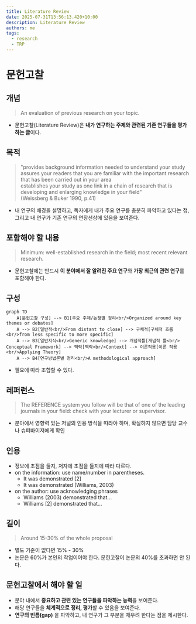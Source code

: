 ```yaml
---
title: Literature Review
date: 2025-07-31T13:56:13.420+10:00
description: Literature Review
authors: me
tags:
  - research
  - TRP
---
```


# 문헌고찰

## 개념

> An evaluation of previous research on your topic.

- 문헌고찰(Literature Review)은 **내가 연구하는 주제와 관련된 기존 연구들을 평가하는 글**이다.

## 목적

> "provides background information needed to understand your study  
> assures your readers that you are familiar with the important research that has been carried out in your area  
> establishes your study as one link in a chain of research that is developing and enlarging knowledge in your field"  
> (Weissberg & Buker 1990, p.41)

- 내 연구의 배경을 설명하고, 독자에게 내가 주요 연구를 충분히 파악하고 있다는 점, 그리고 내 연구가 기존 연구의 연장선상에 있음을 보여준다.

## 포함해야 할 내용

> Minimum: well-established research in the field; most recent relevant research.

- 문헌고찰에는 반드시 **이 분야에서 잘 알려진 주요 연구**와 **가장 최근의 관련 연구**를 포함해야 한다.

## 구성

```mermaid
graph TD
    A[문헌고찰 구성] --> B1[주요 주제/논쟁별 정리<br/>Organized around key themes or debates]
    A --> B2[일반적<br/>From distant to close] --> 구체적[구체적 흐름<br/>from less specific to more specific]
    A --> B3[일반지식<br/>Generic knowledge] --> 개념적틀[개념적 틀<br/> Conceptual Framework] --> 맥락[맥락<br/>Context] --> 이론적용[이론 적용<br/>Applying Theory]
    A --> B4[연구방법론별 정리<br/>A methodological approach]

```

- 필요에 따라 조합할 수 있다.

## 레퍼런스

> The REFERENCE system you follow will be that of one of the leading journals in your field: check with your lecturer or supervisor.

- 분야에서 영향력 있는 저널의 인용 방식을 따라야 하며, 확실하지 않으면 담당 교수나 슈퍼바이저에게 확인

## 인용

- 정보에 초점을 둘지, 저자에 초점을 둘지에 따라 다르다.
- on the information: use name/number in parentheses.
  - It was demonstrated [2]
  - It was demonstrated (Williams, 2003)
- on the author: use acknowledging phrases
  - Williams (2003) demonstrated that...
  - Williams [2] demonstrated that...

## 길이

> Around 15-30% of the whole proposal

- 별도 기준이 없다면 15% - 30%
- 논문은 60%가 본인의 작업이어야 한다. 문헌고찰이 논문의 40%를 초과하면 안 된다.

## 문헌고찰에서 해야 할 일

- 분야 내에서 **중요하고 관련 있는 연구들을 파악하는 능력**을 보여준다.
- 해당 연구들을 **체계적으로 정리, 평가**할 수 있음을 보여준다.
- **연구의 빈틈(gap)** 을 파악하고, 내 연구가 그 부분을 채우려 한다는 점을 제시한다.
